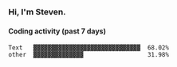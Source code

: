 ### Hi, I'm Steven.

#### Coding activity (past 7 days)
```
Text   ▓▓▓▓▓▓▓▓▓▓▓▓▓▓▓▓▓▓▓▓▓▓▓▓▓▓▓▓▓▓  68.02%
other  ▓▓▓▓▓▓▓▓▓▓▓▓▓▓                  31.98%
```
